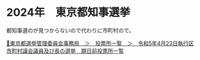 # 2024年　東京都知事選挙

都知事選のが見つからないので代わりに市町村ので。  

[📄東京都選挙管理委員会事務局　＞　投票所一覧　＞　令和5年4月23日執行区市町村議会議員及び長の選挙　期日前投票所一覧](https://www.senkyo.metro.tokyo.lg.jp/uploads/5kijitumaetouhyoujyoitiran-1.pdf)  

